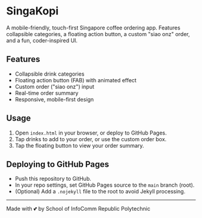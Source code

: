 # SingaKopi

A mobile-friendly, touch-first Singapore coffee ordering app. Features collapsible categories, a floating action button, a custom "siao onz" order, and a fun, coder-inspired UI.

## Features
- Collapsible drink categories
- Floating action button (FAB) with animated effect
- Custom order ("siao onz") input
- Real-time order summary
- Responsive, mobile-first design

## Usage
1. Open `index.html` in your browser, or deploy to GitHub Pages.
2. Tap drinks to add to your order, or use the custom order box.
3. Tap the floating button to view your order summary.

## Deploying to GitHub Pages
- Push this repository to GitHub.
- In your repo settings, set GitHub Pages source to the `main` branch (root).
- (Optional) Add a `.nojekyll` file to the root to avoid Jekyll processing.

---
Made with 💕 by School of InfoComm Republic Polytechnic

